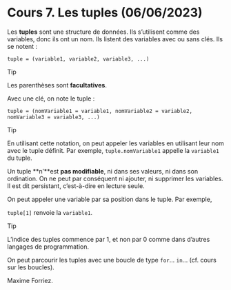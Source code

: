 # Cours 7. Les tuples (06/06/2023)

Les **tuples** sont une structure de données. Ils s’utilisent comme des variables, donc ils ont un nom. Ils listent des variables avec ou sans clés. Ils se notent :

`tuple = (variable1, variable2, variable3, ...)`

> [!TIP]
> Les parenthèses sont **facultatives**.

Avec une clé, on note le tuple :

`tuple = (nomVariable1 = variable1, nomVariable2 = variable2, nomVariable3 = variable3, ...)`

> [!TIP]
> En utilisant cette notation, on peut appeler les variables en utilisant leur nom avec le tuple définit. Par exemple, `tuple.nomVariable1` appelle la `variable1` du tuple.

Un tuple **n’**est **pas modifiable**, ni dans ses valeurs, ni dans son ordination. On ne peut par conséquent ni ajouter, ni supprimer les variables. Il est dit persistant, c’est-à-dire en lecture seule.

On peut appeler une variable par sa position dans le tuple. Par exemple,

`tuple[1]` renvoie la `variable1`.

> [!TIP]
> L’indice des tuples commence par 1, et non par 0 comme dans d’autres langages de programmation.

On peut parcourir les tuples avec une boucle de type `for`... `in`... (cf. cours sur les boucles).

Maxime Forriez.